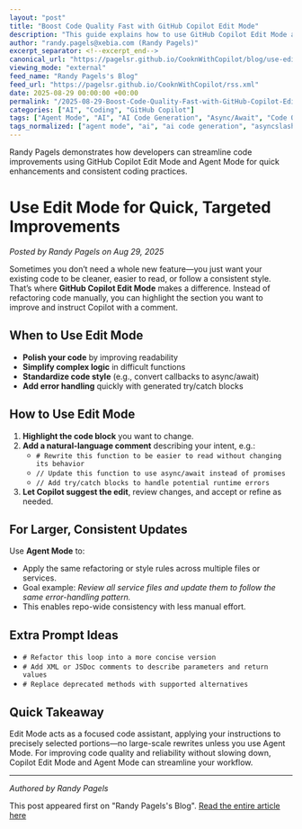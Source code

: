 ```yaml
---
layout: "post"
title: "Boost Code Quality Fast with GitHub Copilot Edit Mode"
description: "This guide explains how to use GitHub Copilot Edit Mode and Agent Mode for quick, targeted improvements in your codebase. Learn techniques to simplify logic, enforce consistent coding styles, and add error handling efficiently using Copilot’s AI-driven suggestions. Includes practical tips and prompt examples to help developers enhance reliability and maintainability."
author: "randy.pagels@xebia.com (Randy Pagels)"
excerpt_separator: <!--excerpt_end-->
canonical_url: "https://pagelsr.github.io/CooknWithCopilot/blog/use-edit-mode-for-quick-targeted-improvements.html"
viewing_mode: "external"
feed_name: "Randy Pagels's Blog"
feed_url: "https://pagelsr.github.io/CooknWithCopilot/rss.xml"
date: 2025-08-29 00:00:00 +00:00
permalink: "/2025-08-29-Boost-Code-Quality-Fast-with-GitHub-Copilot-Edit-Mode.html"
categories: ["AI", "Coding", "GitHub Copilot"]
tags: ["Agent Mode", "AI", "AI Code Generation", "Async/Await", "Code Quality", "Code Refactoring", "Coding", "Coding Style", "Developer Tools", "Edit Mode", "Error Handling", "GitHub Copilot", "JavaScript", "JSDoc", "Posts", "Productivity", "XML Comments"]
tags_normalized: ["agent mode", "ai", "ai code generation", "asyncslashawait", "code quality", "code refactoring", "coding", "coding style", "developer tools", "edit mode", "error handling", "github copilot", "javascript", "jsdoc", "posts", "productivity", "xml comments"]
---
```


Randy Pagels demonstrates how developers can streamline code improvements using GitHub Copilot Edit Mode and Agent Mode for quick enhancements and consistent coding practices.<!--excerpt_end-->

# Use Edit Mode for Quick, Targeted Improvements

*Posted by Randy Pagels on Aug 29, 2025*

Sometimes you don’t need a whole new feature—you just want your existing code to be cleaner, easier to read, or follow a consistent style. That’s where **GitHub Copilot Edit Mode** makes a difference. Instead of refactoring code manually, you can highlight the section you want to improve and instruct Copilot with a comment.

## When to Use Edit Mode

- **Polish your code** by improving readability
- **Simplify complex logic** in difficult functions
- **Standardize code style** (e.g., convert callbacks to async/await)
- **Add error handling** quickly with generated try/catch blocks

## How to Use Edit Mode

1. **Highlight the code block** you want to change.
2. **Add a natural-language comment** describing your intent, e.g.:
    - `# Rewrite this function to be easier to read without changing its behavior`
    - `// Update this function to use async/await instead of promises`
    - `// Add try/catch blocks to handle potential runtime errors`
3. **Let Copilot suggest the edit**, review changes, and accept or refine as needed.

## For Larger, Consistent Updates

Use **Agent Mode** to:

- Apply the same refactoring or style rules across multiple files or services.
- Goal example: *Review all service files and update them to follow the same error-handling pattern.*
- This enables repo-wide consistency with less manual effort.

## Extra Prompt Ideas

- `# Refactor this loop into a more concise version`
- `# Add XML or JSDoc comments to describe parameters and return values`
- `# Replace deprecated methods with supported alternatives`

## Quick Takeaway

Edit Mode acts as a focused code assistant, applying your instructions to precisely selected portions—no large-scale rewrites unless you use Agent Mode. For improving code quality and reliability without slowing down, Copilot Edit Mode and Agent Mode can streamline your workflow.

---

*Authored by Randy Pagels*

This post appeared first on "Randy Pagels's Blog". [Read the entire article here](https://pagelsr.github.io/CooknWithCopilot/blog/use-edit-mode-for-quick-targeted-improvements.html)
